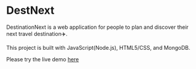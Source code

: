 # DestNext

DestinationNext is a web application for people to plan and discover their next travel destination✈️.

This project is built with JavaScript(Node.js), HTML5/CSS, and MongoDB.

Please try the live demo [here](https://quiet-reef-47491.herokuapp.com/)
